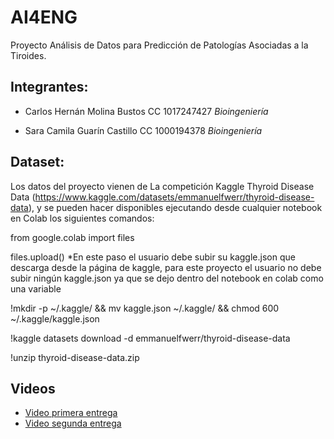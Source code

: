 # AI4ENG
Proyecto Análisis de Datos para Predicción de Patologías Asociadas a la Tiroides.

## Integrantes:

- Carlos Hernán Molina Bustos CC 1017247427 *Bioingeniería*

- Sara Camila Guarín Castillo CC 1000194378 *Bioingeniería*

## Dataset:
Los datos del proyecto vienen de La competición Kaggle Thyroid Disease Data (https://www.kaggle.com/datasets/emmanuelfwerr/thyroid-disease-data), y se pueden hacer disponibles ejecutando desde cualquier notebook en Colab los siguientes comandos:

from google.colab import files

files.upload() *En este paso el usuario debe subir su kaggle.json que descarga desde la página de kaggle, para este proyecto el usuario no debe subir ningún kaggle.json ya que se dejo dentro del notebook en colab como una variable

!mkdir -p ~/.kaggle/ && mv kaggle.json ~/.kaggle/ && chmod 600 ~/.kaggle/kaggle.json

!kaggle datasets download -d emmanuelfwerr/thyroid-disease-data

!unzip thyroid-disease-data.zip

## Videos

- [Video primera entrega](https://youtu.be/comumN-V8gY)
- [Video segunda entrega](https://youtu.be/z8TtEBuJhBQ)
